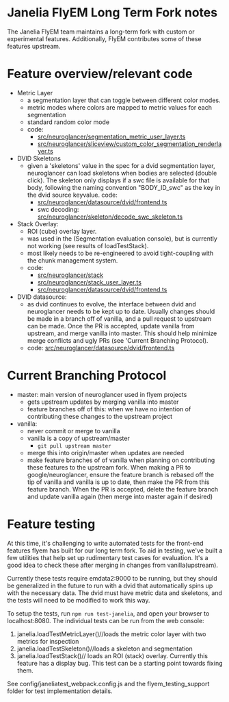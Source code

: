 
Janelia FlyEM Long Term Fork notes
===================================
The Janelia FlyEM team maintains a long-term fork with custom or experimental features. Additionally, FlyEM contributes some of these features upstream.

# Feature overview/relevant code

- Metric Layer
    - a segmentation layer that can toggle between different color modes.
    - metric modes where colors are mapped to metric values for each segmentation
    - standard random color mode
    - code: 
        - [src/neuroglancer/segmentation_metric_user_layer.ts](src/neuroglancer/segmentation_metric_user_layer.ts)
        - [src/neuroglancer/sliceview/custom_color_segmentation_renderlayer.ts](src/neuroglancer/sliceview/custom_color_segmentation_renderlayer.ts)
- DVID Skeletons
    - given a 'skeletons' value in the spec for a dvid segmentation layer, neuroglancer can load skeletons when bodies are selected (double click). The skeleton only displays if a swc file is available for that body, following the naming convention "BODY_ID_swc" as the key in the dvid source keyvalue.
    code:
        - [src/neuroglancer/datasource/dvid/frontend.ts](src/neuroglancer/datasource/dvid/frontend.ts)
        - swc decoding: [src/neuroglancer/skeleton/decode_swc_skeleton.ts](src/neuroglancer/skeleton/decode_swc_skeleton.ts)
- Stack Overlay:
    - ROI (cube) overlay layer.
    - was used in the (Segmentation evaluation console), but is currently not working (see results of loadTestStack).
    - most likely needs to be re-engineered to avoid tight-coupling with the chunk management system.
    - code:
        - [src/neuroglancer/stack](src/neuroglancer/stack)
        - [src/neuroglancer/stack_user_layer.ts](src/neuroglancer/stack_user_layer.ts)
        - [src/neuroglancer/datasource/dvid/frontend.ts]([src/neuroglancer/datasource/dvid/frontend.ts])
- DVID datasource:
    - as dvid continues to evolve, the interface between dvid and neuroglancer needs to be kept up to date. Usually changes should be made in a branch off of vanilla, and a pull request to upstream can be made. Once the PR is accepted, update vanilla from upstream, and merge vanilla into master. This should help minimize merge conflicts and ugly PRs (see 'Current Branching Protocol).
    - code: [src/neuroglancer/datasource/dvid/frontend.ts](src/neuroglancer/datasource/dvid/frontend.ts)

# Current Branching Protocol
- master: main version of neuroglancer used in flyem projects
    - gets upstream updates by merging vanilla into master
    - feature branches off of this: when we have no intention of contributing these changes to the upstream project
- vanilla:
    - never commit or merge to vanilla
    - vanilla is a copy of upstream/master
        - ```git pull upstream master```
    - merge this into origin/master when updates are needed
    - make feature branches of of vanilla when planning on contributing these features to the upstream fork. When making a PR to google/neuroglancer, ensure the feature branch is rebased off the tip of vanilla and vanilla is up to date, then make the PR from this feature branch. When the PR is accepted, delete the feature branch and update vanilla again (then merge into master again if desired)

# Feature testing

At this time, it's challenging to write automated tests for the front-end features flyem has built for our long term fork. To aid in testing, we've built a few utilities that help set up rudimentary test cases for evaluation. It's a good idea to check these after merging in changes from vanilla(upstream).

Currently these tests require emdata2:9000 to be running, but they should be generalized in the future to run with a dvid that automatically spins up with the necessary data. The dvid must have metric data and skeletons, and the tests will need to be modified to work this way.

To setup the tests, run `npm run test-janelia`, and open your browser to localhost:8080. The individual tests can be run from the web console:

1. janelia.loadTestMetricLayer()//loads the metric color layer with two metrics for inspection
1. janelia.loadTestSkeleton()//loads a skeleton and segmentation
1. janelia.loadTestStack()// loads an ROI (stack) overlay. Currently this feature has a display bug. This test can be a starting point towards fixing them.

See config/janeliatest_webpack.config.js and the flyem_testing_support folder for test implementation details.

